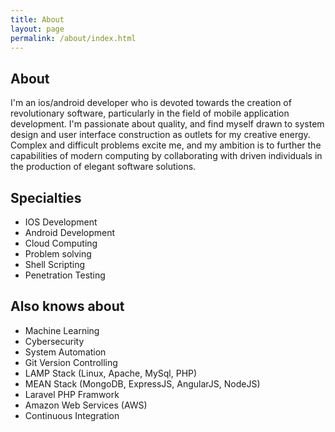 ```yaml
---
title: About
layout: page
permalink: /about/index.html
---
```


<h2>About</h2>

<p>I'm an ios/android developer who is devoted towards the creation of revolutionary software, particularly in the field of mobile application development. I'm passionate about quality, and find myself drawn to system design and user interface construction as outlets for my creative energy. Complex and difficult problems excite me, and my ambition is to further the capabilities of modern computing by collaborating with driven individuals in the production of elegant software solutions.
</p>

<h2>Specialties</h2>

<ul class="skill-list">
	<li>IOS Development</li>
	<li>Android Development</li>
	<li>Cloud Computing</li>
	<li>Problem solving</li>
	<li>Shell Scripting</li>
	<li>Penetration Testing</li>
</ul>


<h2>Also knows about</h2>

<ul class="skill-list">
	<li>Machine Learning</li>
	<li>Cybersecurity</li>
	<li>System Automation</li>
	<li>Git Version Controlling</li>
	<li>LAMP Stack (Linux, Apache, MySql, PHP)</li>
	<li>MEAN Stack (MongoDB, ExpressJS, AngularJS, NodeJS)</li>
	<li>Laravel PHP Framwork</li>	
	<li>Amazon Web Services (AWS)</li>
	<li>Continuous Integration</li>
</ul>